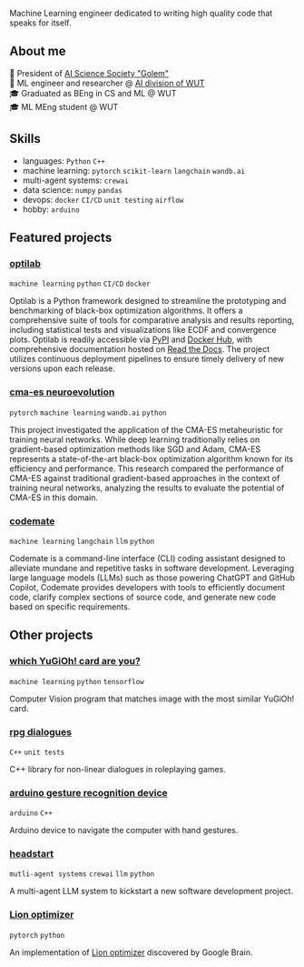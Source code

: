 Machine Learning engineer dedicated to writing high quality code that speaks for itself.

## About me
🔬 President of [AI Science Society "Golem"](https://github.com/KNSI-Golem)  
💼 ML engineer and researcher @ [AI division of WUT](https://ai.ii.pw.edu.pl/en/about/)  
🎓 Graduated as BEng in CS and ML @ WUT  
🎓 ML MEng student @ WUT  

## Skills
- languages: `Python` `C++`
- machine learning: `pytorch` `scikit-learn` `langchain` `wandb.ai`
- multi-agent systems: `crewai`
- data science: `numpy` `pandas`
- devops: `docker` `CI/CD` `unit testing` `airflow`  
- hobby: `arduino`  

## Featured projects

### [optilab](https://github.com/mlojek/optilab)
`machine learning` `python` `CI/CD` `docker`

Optilab is a Python framework designed to streamline the prototyping and benchmarking of black-box optimization algorithms. It offers a comprehensive suite of tools for comparative analysis and results reporting, including statistical tests and visualizations like ECDF and convergence plots. Optilab is readily accessible via [PyPI](https://pypi.org/project/optilab/) and [Docker Hub](https://hub.docker.com/r/mlojek/optilab), with comprehensive documentation hosted on [Read the Docs](https://optilab.readthedocs.io/en/latest/). The project utilizes continuous deployment pipelines to ensure timely delivery of new versions upon each release.

### [cma-es neuroevolution](https://github.com/mlojek/cma_neuroevolution)
`pytorch` `machine learning` `wandb.ai` `python`

This project investigated the application of the CMA-ES metaheuristic for training neural networks. While deep learning traditionally relies on gradient-based optimization methods like SGD and Adam, CMA-ES represents a state-of-the-art black-box optimization algorithm known for its efficiency and performance. This research compared the performance of CMA-ES against traditional gradient-based approaches in the context of training neural networks, analyzing the results to evaluate the potential of CMA-ES in this domain.

### [codemate](https://github.com/mlojek/codemate)
`machine learning` `langchain` `llm` `python`

Codemate is a command-line interface (CLI) coding assistant designed to alleviate mundane and repetitive tasks in software development. Leveraging large language models (LLMs) such as those powering ChatGPT and GitHub Copilot, Codemate provides developers with tools to efficiently document code, clarify complex sections of source code, and generate new code based on specific requirements.

## Other projects

### [which YuGiOh! card are you?](https://github.com/mlojek/which-yugioh-card-are-you)
`machine learning` `python` `tensorflow`

Computer Vision program that matches image with the most similar YuGiOh! card.

### [rpg dialogues](https://github.com/mlojek/rpg-dialogues)
`C++` `unit tests`

C++ library for non-linear dialogues in roleplaying games.

### [arduino gesture recognition device](https://github.com/mlojek/atlas-one)
`arduino` `C++`

Arduino device to navigate the computer with hand gestures.

### [headstart](https://github.com/mlojek/headstart)
`mutli-agent systems` `crewai` `llm` `python`

A multi-agent LLM system to kickstart a new software development project.

### [Lion optimizer](https://github.com/mlojek/lion-optimizer)
`pytorch` `python`

An implementation of [Lion optimizer](https://arxiv.org/abs/2302.06675) discovered by Google Brain.
